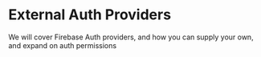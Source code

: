 
# External Auth Providers
We will cover Firebase Auth providers, and how you can supply your own, and expand on auth permissions
